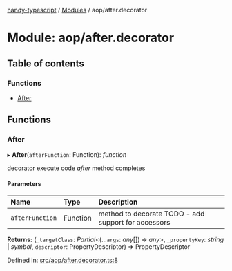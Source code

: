 [handy-typescript](../README.md) / [Modules](../modules.md) / aop/after.decorator

# Module: aop/after.decorator

## Table of contents

### Functions

- [After](aop_after_decorator.md#after)

## Functions

### After

▸ **After**(`afterFunction`: Function): *function*

decorator execute code _after_ method completes

#### Parameters

| Name | Type | Description |
| :------ | :------ | :------ |
| `afterFunction` | Function | method to decorate TODO - add support for accessors |

**Returns:** (`_targetClass`: *Partial*<(...`args`: *any*[]) => *any*\>, `_propertyKey`: *string* \| *symbol*, `descriptor`: PropertyDescriptor) => PropertyDescriptor

Defined in: [src/aop/after.decorator.ts:8](https://github.com/robbiemu/handy-typescript/blob/53f59f0/src/aop/after.decorator.ts#L8)

